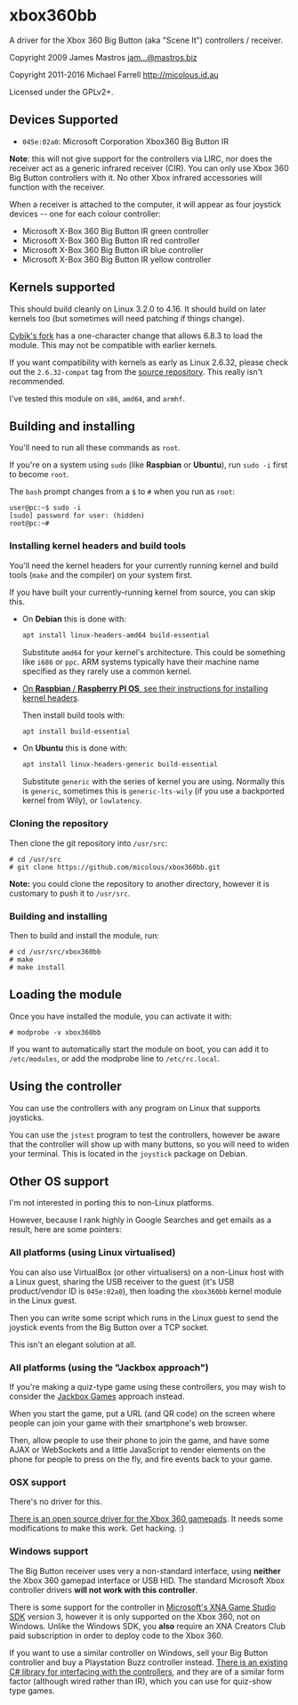 # xbox360bb #

A driver for the Xbox 360 Big Button (aka "Scene It") controllers / receiver.

Copyright 2009 James Mastros <jam...@mastros.biz>

Copyright 2011-2016 Michael Farrell <http://micolous.id.au>

Licensed under the GPLv2+.

## Devices Supported ##

 * `045e:02a0`: Microsoft Corporation Xbox360 Big Button IR

**Note**: this will not give support for the controllers via LIRC, nor does the receiver act as a generic infrared receiver (CIR).  You can only use Xbox 360 Big Button controllers with it.  No other Xbox infrared accessories will function with the receiver.

When a receiver is attached to the computer, it will appear as four joystick devices -- one for each colour controller:

 * Microsoft X-Box 360 Big Button IR green controller
 * Microsoft X-Box 360 Big Button IR red controller
 * Microsoft X-Box 360 Big Button IR blue controller
 * Microsoft X-Box 360 Big Button IR yellow controller

## Kernels supported ##

This should build cleanly on Linux 3.2.0 to 4.16.  It should build on later kernels too (but sometimes will need patching if things change).

[Cybik's fork](https://github.com/cybik/xbox360bb) has a one-character change that allows 6.8.3 to load the module. This may not be compatible with earlier kernels.

If you want compatibility with kernels as early as Linux 2.6.32, please check out the `2.6.32-compat` tag from the [source repository](https://github.com/micolous/xbox360bb).  This really isn't recommended.

I've tested this module on `x86`, `amd64`, and `armhf`.

## Building and installing ##

You'll need to run all these commands as `root`.

If you're on a system using `sudo` (like **Raspbian** or **Ubuntu**), run
`sudo -i` first to become `root`.

The `bash` prompt changes from a `$` to `#` when you run as `root`:

```
user@pc:~$ sudo -i
[sudo] password for user: (hidden)
root@pc:~#
```

### Installing kernel headers and build tools

You'll need the kernel headers for your currently running kernel and build
tools (`make` and the compiler) on your system first.

If you have built your currently-running kernel from source, you can skip
this.

* On **Debian** this is done with:

  ```sh
  apt install linux-headers-amd64 build-essential
  ```

  Substitute `amd64` for your kernel's architecture.  This could be
  something like `i686` or `ppc`.  ARM systems typically have their machine
  name specified as they rarely use a common kernel.

* [On **Raspbian** / **Raspberry PI OS**, see their instructions for
  installing kernel headers][rpi].

  Then install build tools with:

  ```sh
  apt install build-essential
  ```

* On **Ubuntu** this is done with:

  ```sh
  apt install linux-headers-generic build-essential
  ```

  Substitute `generic` with the series of kernel you are using.  Normally
  this is `generic`, sometimes this is `generic-lts-wily` (if you use a
  backported kernel from Wily), or `lowlatency`.

[rpi]: https://www.raspberrypi.com/documentation/computers/linux_kernel.html#kernel-headers

### Cloning the repository

Then clone the git repository into `/usr/src`:

	# cd /usr/src
	# git clone https://github.com/micolous/xbox360bb.git

**Note:** you could clone the repository to another directory, however it is customary to push it to `/usr/src`.

### Building and installing ###

Then to build and install the module, run:

	# cd /usr/src/xbox360bb
	# make
	# make install

## Loading the module ##

Once you have installed the module, you can activate it with:

	# modprobe -v xbox360bb

If you want to automatically start the module on boot, you can add it to `/etc/modules`, or add the modprobe line to `/etc/rc.local`.

## Using the controller ##

You can use the controllers with any program on Linux that supports joysticks.

You can use the `jstest` program to test the controllers, however be aware that the controller will show up with many buttons, so you will need to widen your terminal.  This is located in the `joystick` package on Debian.

## Other OS support ##

I'm not interested in porting this to non-Linux platforms.

However, because I rank highly in Google Searches and get emails as a result, here are some pointers:

### All platforms (using Linux virtualised) ###

You can also use VirtualBox (or other virtualisers) on a non-Linux host with a Linux guest, sharing the USB receiver to the guest (it's USB product/vendor ID is `045e:02a0`), then loading the `xbox360bb` kernel module in the Linux guest.

Then you can write some script which runs in the Linux guest to send the joystick events from the Big Button over a TCP socket.

This isn't an elegant solution at all.

### All platforms (using the "Jackbox approach") ###

If you're making a quiz-type game using these controllers, you may wish to consider the [Jackbox Games](http://jackboxgames.com/) approach instead.

When you start the game, put a URL (and QR code) on the screen where people can join your game with their smartphone's web browser.

Then, allow people to use their phone to join the game, and have some AJAX or WebSockets and a little JavaScript to render elements on the phone for people to press on the fly, and fire events back to your game.

### OSX support ###

There's no driver for this.

[There is an open source driver for the Xbox 360 gamepads](https://github.com/360Controller/360Controller).  It needs some modifications to make this work.  Get hacking. :)

### Windows support ###

The Big Button receiver uses very a non-standard interface, using **neither** the Xbox 360 gamepad interface or USB HID.  The standard Microsoft Xbox controller drivers **will not work with this controller**.

There is some support for the controller in [Microsoft's XNA Game Studio SDK](http://xbox.create.msdn.com/en-US/) version 3, however it is only supported on the Xbox 360, not on Windows.  Unlike the Windows SDK, you **also** require an XNA Creators Club paid subscription in order to deploy code to the Xbox 360.

If you want to use a similar controller on Windows, sell your Big Button controller and buy a Playstation Buzz controller instead.  [There is an existing C# library for interfacing with the controllers](https://github.com/bbeardsley/BuzzIO), and they are of a similar form factor (although wired rather than IR), which you can use for quiz-show type games.

